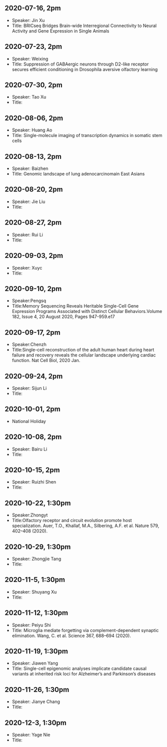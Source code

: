 ## 2020-07-16, 2pm
* Speaker: Jin Xu 
* Title: BRICseq Bridges Brain-wide Interregional Connectivity to Neural Activity and Gene Expression in Single Animals

## 2020-07-23, 2pm
* Speaker: Weixing
* Title:  Suppression of GABAergic neurons through D2-like receptor secures efficient conditioning in Drosophila
aversive olfactory learning

## 2020-07-30, 2pm
* Speaker: Tao Xu
* Title:

## 2020-08-06, 2pm
* Speaker: Huang Ao
* Title: Single-molecule imaging of transcription dynamics in somatic stem cells

## 2020-08-13, 2pm
* Speaker: Baizhen
* Title: Genomic landscape of lung adenocarcinomain East Asians

## 2020-08-20, 2pm
* Speaker: Jie Liu
* Title:

## 2020-08-27, 2pm
* Speaker: Rui Li
* Title:

## 2020-09-03, 2pm
* Speaker: Xuyc
* Title:

## 2020-09-10, 2pm
* Speaker:Pengsq
* Title:Memory Sequencing Reveals Heritable Single-Cell Gene Expression Programs Associated with Distinct Cellular Behaviors.Volume 182, Issue 4, 20 August 2020, Pages 947-959.e17

## 2020-09-17, 2pm
* Speaker:Chenzh
* Title:Single-cell reconstruction of the adult human heart during heart failure and recovery reveals the cellular landscape underlying cardiac function.  Nat Cell Biol, 2020 Jan.

## 2020-09-24, 2pm
* Speaker: Sijun Li
* Title:

## 2020-10-01, 2pm
* National Holiday 

## 2020-10-08, 2pm
* Speaker: Bairu Li
* Title:

## 2020-10-15, 2pm
* Speaker: Ruizhi Shen
* Title:

## 2020-10-22, 1:30pm
* Speaker:Zhongyt
* Title:Olfactory receptor and circuit evolution promote host specialization. Auer, T.O., Khallaf, M.A., Silbering, A.F. et al. Nature 579, 402–408 (2020). 

## 2020-10-29, 1:30pm
* Speaker: Zhongjie Tang
* Title:

## 2020-11-5, 1:30pm
* Speaker: Shuyang Xu
* Title:

## 2020-11-12, 1:30pm
* Speaker: Peiyu Shi 
* Title: Microglia mediate forgetting via complement-dependent synaptic elimination. Wang, C. et al. Science 367, 688–694 (2020).

## 2020-11-19, 1:30pm
* Speaker: Jiawen Yang
* Title: Single-cell epigenomic analyses implicate candidate causal variants at inherited risk loci for Alzheimer’s and Parkinson’s diseases

## 2020-11-26, 1:30pm
* Speaker: Jianye Chang
* Title:

## 2020-12-3, 1:30pm
* Speaker: Yage Nie
* Title:


